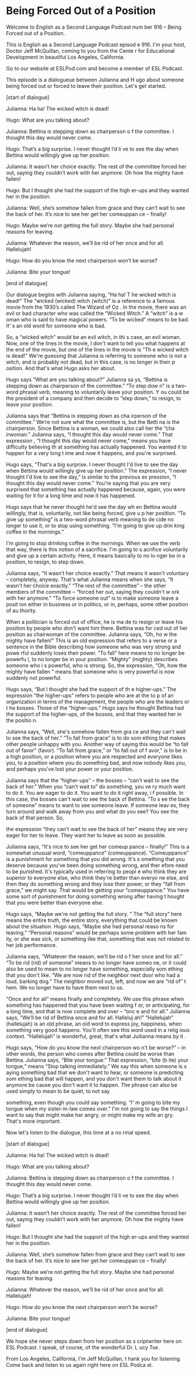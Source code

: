 # Being Forced Out of a Position

Welcome to English as a Second Language Podcast num ber 916 – Being Forced out of a Position.  

This is English as a Second Language Podcast episod e 916. I'm your host, Doctor Jeff McQuillan, coming to you from the Cente r for Educational Development in beautiful Los Angeles, California. 

Go to our website at ESLPod.com and become a member  of ESL Podcast.  

This episode is a dialogueue between Julianna and H ugo about someone being forced out or forced to leave their position. Let's  get started.  

[start of dialogue] 

Julianna: Ha ha! The wicked witch is dead! 

Hugo: What are you talking about?  

Julianna: Bettina is stepping down as chairperson o f the committee. I thought this day would never come. 

Hugo: That’s a big surprise. I never thought I’d li ve to see the day when Bettina would willingly give up her position.  

Julianna: It wasn’t her choice exactly. The rest of  the committee forced her out, saying they couldn’t work with her anymore. Oh how the mighty have fallen! 

Hugo: But I thought she had the support of the high er-ups and they wanted her in the position. 

Julianna: Well, she’s somehow fallen from grace and  they can’t wait to see the back of her. It’s nice to see her get her comeuppan ce – finally!  

Hugo: Maybe we’re not getting the full story. Maybe  she had personal reasons for leaving.  

Julianna: Whatever the reason, we’ll be rid of her once and for all. Hallelujah! 

Hugo: How do you know the next chairperson won’t be  worse?  

Julianna: Bite your tongue! 

[end of dialogue] 

Our dialogue begins with Julianna saying, “Ha ha! T he wicked witch is dead!” The “wicked (wicked) witch (witch)” is a reference to a famous movie from the 1930’s called The Wizard of Oz . In the movie, there was an evil or bad character who was called the “Wicked Witch.” A “witch” is a w oman who is said to have magical powers. “To be wicked” means to be bad. It' s an old word for someone who is bad.  

So, a “wicked witch” would be an evil witch, in thi s case, an evil woman. Now, one of the lines in the movie, I don't want to tell  you what happens at the end of the movie, but one of the lines in the movie is “Th e wicked witch is dead!” We're guessing that Julianna is referring to someone who is not a witch, and is probably not dead, but in this case, is no longer in their p osition. And that's what Hugo asks her about.  

Hugo says “What are you talking about?” Julianna sa ys, “Bettina is stepping down as chairperson of the committee.” “To step dow n” is a two-word phrasal verb, meaning to voluntarily leave your position. Y ou could be the president of a company and then decide to “step down,” to resign, to leave your position.  

Julianna says that “Bettina is stepping down as cha irperson of the committee.” We’re not sure what the committee is, but the Betti na is the chairperson. Since Bettina is a woman, we could also call her the “cha irwoman.” Julianna says, “I thought this day would never come.” That expression , “I thought this day would never come,” means you have difficulty believing th at something has actually happened. You wanted it to happen for a very long t ime and now it happens, and you're surprised.  

Hugo says, “That's a big surprise. I never thought I'd live to see the day when Bettina would willingly give up her position.” The expression, “I never thought I'd live to see the day,” is similar to the previous ex pression, “I thought this day would never come.” You're saying that you are very surprised that something has actually happened because, again, you were waiting for it for a long time and now it has happened.  

Hugo says that he never thought he'd see the day wh en Bettina would willingly, that is, voluntarily, not like being forced, give u p her position. “To give up something” is a two-word phrasal verb meaning to de cide no longer to use it, or to stop using something. “I'm going to give up drin king coffee in the mornings.”  

I'm going to stop drinking coffee in the mornings. When we use the verb that way, there is this notion of a sacrifice. I'm going to s acrifice voluntarily and give up a certain activity. Here, it means basically to no lo nger be in a position, to resign, to step down.  

Julianna says, “It wasn't her choice exactly.” That  means it wasn't voluntary – completely, anyway. That's what Julianna means when  she says, “It wasn't her choice exactly.” “The rest of the committee” – the other members of the committee – “forced her out, saying they couldn't w ork with her anymore.” “To force someone out” is to make someone leave a posit ion either in business or in politics, or in, perhaps, some other position of au thority.  

When a politician is forced out of office, he is ma de to resign or leave his position by people who don't want him there. Bettina was for ced out of her position as chairwoman of the committee. Julianna says, “Oh, ho w the mighty have fallen!” This is an old expression that refers to a verse or  a sentence in the Bible describing how someone who was very strong and powe rful suddenly loses their power. “To fall” here means to no longer be powerfu l, to no longer be in your position. “Mighty” (mighty) describes someone who i s powerful, who is strong. So, the expression, “Oh, how the mighty have fallen ” means that someone who is very powerful is now suddenly not powerful.  

Hugo says, “But I thought she had the support of th e higher-ups.” The expression “the higher-ups” refers to people who are at the to p of an organization in terms of the management, the people who are the leaders or t he bosses. Those of the “higher-ups.” Hugo says he thought Bettina had the support of the higher-ups, of the bosses, and that they wanted her in the positio n.  

Julianna says, “Well, she's somehow fallen from gra ce and they can't wait to see the back of her.” “To fall from grace” is to do som ething that makes other people unhappy with you. Another way of saying this would be “to fall out of favor” (favor). “To fall from grace,” or “to fall out of f avor,” is to be in a high position, or a position where you are respected and everyone likes  you, to a position where you do something bad, and now nobody likes you, and  perhaps you've lost your power or your position.  

Julianna says that the “higher-ups” – the bosses – “can't wait to see the back of her.” When you “can't wait to” do something, you ve ry much want to do it. You are eager to do it. You want to do it right away, i f possible. In this case, the bosses can't wait to see the back of Bettina. “To s ee the back of someone” means to want to see someone leave. If someone leav es, they turn around and walk away from you and what do you see? You see the  back of that person. So,  

the expression “they can't wait to see the back of her” means they are very eager for her to leave. They want her to leave as soon as  possible.  

Julianna says, “It's nice to see her get her comeup pance – finally!” This is a somewhat unusual word, “comeuppance” (comeuppance).  “Comeuppance” is a punishment for something that you did wrong. It's s omething that you deserve because you've been doing something wrong, and ther efore need to be punished. It's typically used in referring to peopl e who think they are superior to everyone else, who think they're better than everyo ne else, and then they do something wrong and they lose their power, or they “fall from grace,” we might say. That would be getting your “comeuppance.” You have some sort of punishment for doing something wrong after having t hought that you were better than everyone else.  

Hugo says, “Maybe we're not getting the full story. ” The “full story” here means the entire truth, the entire story, everything that  could be known about the situation. Hugo says, “Maybe she had personal reaso ns for leaving.” “Personal reasons” would be perhaps some problem with her fam ily, or she was sick, or something like that, something that was not related  to her job performance.  

Julianna says, “Whatever the reason, we’ll be rid o f her once and for all.” “To be rid (rid) of someone” means to no longer have someo ne, or it could also be used to mean to no longer have something, especially som ething that you don't like. “We are now rid of the neighbor next door who had a  loud, barking dog.” The neighbor moved out, left, and now we are “rid of” t hem. We no longer have to have them next to us.  

“Once and for all” means finally and completely. We  use this phrase when something has happened that you have been waiting f or, or anticipating, for a long time, and that is now complete and over – “onc e and for all.” Julianna says, “We’ll be rid of Bettina once and for all. Halleluj ah!” “Hallelujah” (hallelujah) is an old phrase, an old word to express joy, happiness, when something very good happens. You'll often see this word used in a relig ious context. “Hallelujah” is wonderful, great, that's what Juilianna means by it . 

Hugo says, “How do you know the next chairperson wo n't be worse?” – in other words, the person who comes after Bettina could be worse than Bettina. Julianna says, “Bite your tongue.” That expression, “bite (b ite) your tongue,” means “Stop talking immediately.” We say this when someone is s aying something bad that we don't want to hear, or someone is predicting som ething bad that will happen, and you don't want them to talk about it anymore be cause you don't want it to happen. The phrase can also be used simply to mean to be quiet, to not say  

something, even though you could say something. “I' m going to bite my tongue when my sister-in-law comes over.” I'm not going to  say the things I want to say that might make her angry, or might make my wife an gry. That's more important. 

Now let's listen to the dialogue, this time at a no rmal speed.  

[start of dialogue] 

Julianna: Ha ha! The wicked witch is dead! 

Hugo: What are you talking about?  

Julianna: Bettina is stepping down as chairperson o f the committee. I thought this day would never come. 

Hugo: That’s a big surprise. I never thought I’d li ve to see the day when Bettina would willingly give up her position.  

Julianna: It wasn’t her choice exactly. The rest of  the committee forced her out, saying they couldn’t work with her anymore. Oh how the mighty have fallen! 

Hugo: But I thought she had the support of the high er-ups and they wanted her in the position. 

Julianna: Well, she’s somehow fallen from grace and  they can’t wait to see the back of her. It’s nice to see her get her comeuppan ce – finally!  

Hugo: Maybe we’re not getting the full story. Maybe  she had personal reasons for leaving.  

Julianna: Whatever the reason, we’ll be rid of her once and for all. Hallelujah! 

Hugo: How do you know the next chairperson won’t be  worse?  

Julianna: Bite your tongue! 

[end of dialogue] 

We hope she never steps down from her position as s criptwriter here on ESL Podcast. I speak, of course, of the wonderful Dr. L ucy Tse.  

 From Los Angeles, California, I'm Jeff McQuillan, t hank you for listening. Come back and listen to us again right here on ESL Podca st. 

